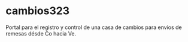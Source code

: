 # cambios323

Portal para el registro y control de una casa de cambios para envíos de remesas désde Co hacia Ve.
